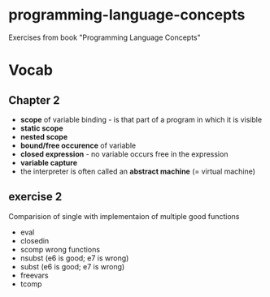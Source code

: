 # programming-language-concepts
Exercises from book "Programming Language Concepts"

# Vocab
## Chapter 2
* **scope** of variable binding - is that part of a program in which it is visible
* **static scope**
* **nested scope**
* **bound/free occurence** of variable
* **closed expression** - no variable occurs free in the expression
* **variable capture**
* the interpreter is often called an **abstract machine** (= virtual machine)

## exercise 2
Comparision of single with implementaion of multiple
good functions
* eval
* closedin
* scomp
wrong functions
* nsubst (e6 is good; e7 is wrong)
* subst  (e6 is good; e7 is wrong)
* freevars
* tcomp
